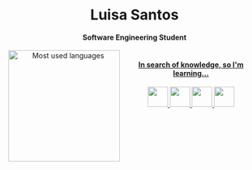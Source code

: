 <h1 align="center"> Luisa Santos </h1>

<div align="center">
<b>Software Engineering Student</b>

<br>
<br>

<section  style="display:flex">

<div>
<a href="https://github.com/luisasacramento">
<img loading="lazy" height="220em" src="https://github-readme-stats.vercel.app/api/top-langs/?username=luisasacramento&layout=compact&langs_count=7&theme=transparent&title_color=4a86d1"  alt="Most used languages"
             align="right">
</div>


<h4> In search of knowledge, so I'm learning...</h4>
<div align="">
<img src="https://cdn.jsdelivr.net/gh/devicons/devicon/icons/java/java-original.svg"  width="40" height="40" />
<img src="https://cdn.jsdelivr.net/gh/devicons/devicon/icons/python/python-original.svg" width="40" height="40" />
<img src="https://cdn.jsdelivr.net/gh/devicons/devicon/icons/javascript/javascript-original.svg" width="40" height="40"/>
<img src="https://cdn.jsdelivr.net/gh/devicons/devicon/icons/react/react-original.svg" width="40" height="40"/>

</div>
          
          
          
          
          
          
          
</section>
